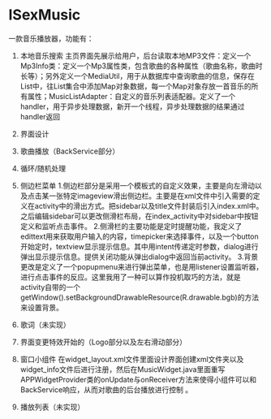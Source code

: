 # ISexMusic
一款音乐播放器，功能有：

1.	本地音乐搜索
  主页界面先展示给用户，后台读取本地MP3文件：定义一个Mp3Info类：定义一个Mp3属性类，包含歌曲的各种属性（歌曲名称，歌曲时长等）；另外定义一个MediaUtil，用于从数据库中查询歌曲的信息，保存在List中，往List集合中添加Map对象数据，每一个Map对象存放一首音乐的所有属性；MusicListAdapter：自定义的音乐列表适配器。定义了一个handler，用于异步处理数据，新开一个线程，异步处理数据的结果通过handler返回

2.	界面设计

3.	歌曲播放（BackService部分）

4.	循环/随机处理

5.	侧边栏菜单
    1.侧边栏部分是采用一个模板式的自定义效果，主要是向左滑动以及点击某一张特定imageview滑出侧边栏。主要是在xml文件中引入需要的定义在activity中的滑出方式。把sidebar以及title文件封装后引入index.xml中。之后编辑sidebar可以更改侧滑栏布局，在index_activity中对sidebar中按钮定义和监听点击事件。
    2.侧滑栏的主要功能是定时提醒功能，我定义了edittext用来获取用户输入的内容，timepicker来选择事件，以及一个button开始定时，textview显示提示信息。其中用intent传递定时参数，dialog进行弹出显示提示信息。提供关闭功能从弹出dialog中返回当前activity。
    3.背景更改是定义了一个popupmenu来进行弹出菜单，也是用listener设置监听器，进行点击事件的反应。这里我用了一种可以算作投机取巧的方法，就是activity自带的一个getWindow().setBackgroundDrawableResource(R.drawable.bgb)的方法来设置背景。
 	
6.	歌词（未实现）
7.	界面变更特效开始的（Logo部分以及左右滑动部分）
8.	窗口小组件
    在widget_layout.xml文件里面设计界面创建xml文件夹以及widget_info文件后进行注册，然后在MusicWidget.java里面重写APPWidgetProvider类的onUpdate与onReceiver方法来使得小组件可以和BackService响应，从而对歌曲的后台播放进行控制 。
9.	播放列表（未实现）

